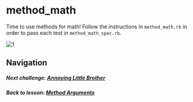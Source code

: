 # method_math
Time to use methods for math! Follow the instructions in `method_math.rb` in order to pass each test in `method_math_spec.rb`.  

![1](http://i.imgur.com/BTqW5QO.gif)  

## Navigation   
##### Next challenge: [Annoying Little Brother](https://github.com/Coderdotnew/intro_web_apps_dgm/tree/master/02_class/03_method_arguments/code/02_annoying_little_brother)  
##### Back to lesson: [Method Arguments](https://github.com/Coderdotnew/intro_web_apps_dgm/tree/master/02_class/03_method_arguments)  